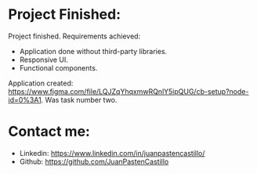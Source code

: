 # Project Finished:

Project finished. Requirements achieved:

- Application done without third-party libraries.
- Responsive UI.
- Functional components.

Application created: https://www.figma.com/file/LQJZqYhqxmwRQnlY5ipQUG/cb-setup?node-id=0%3A1. Was task number two.


# Contact me:

- Linkedin: https://www.linkedin.com/in/juanpastencastillo/
- Github: https://github.com/JuanPastenCastillo